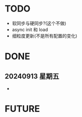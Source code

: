 # TODO

- 软同步与硬同步?(这个不做)
- async init 和 load
- 细粒度更新(不是所有配置的变化)

# DONE

## 20240913 星期五

-

# FUTURE
